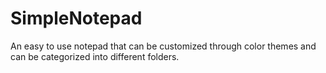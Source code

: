 # SimpleNotepad
An easy to use notepad that can be customized through color themes and can be categorized into different folders.
